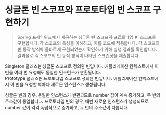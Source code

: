 # 싱글톤 빈 스코프와 프로토타입 빈 스코프 구현하기

> Spring 프레임워크에서 제공하는 싱글톤 빈 스코프와 프로토타입 빈 스코프를 구현합니다. 각 스코프의 특성을 이해하고, 이를 코드에 적용합니다. 각 스코프의 빈 동작 방식이 올바르게 구현되었는지 확인하기 위해 실행 결과를 확인합니다. 결과물로 각 스코프의 빈 동작 방식이 나타난 스크린샷을 제출합니다.

Singleton 클래스는 싱글톤 스코프로 정의된 빈입니다. 애플리케이션 컨텍스트에서 이 빈을 여러 번 요청해도 동일한 인스턴스가 반환됩니다. <br>
Prototype 클래스는 프로토타입 스코프로 정의된 빈입니다. 애플리케이션 컨텍스트에서 이 빈을 요청할 때마다 새로운 인스턴스가 생성됩니다. <br>

싱글톤 빈의 경우, 동일한 인스턴스가 반환되므로 number 값이 계속 증가하고, 두 빈의 주소값이 동일합니다.
프로토타입 빈의 경우, 매번 새로운 인스턴스가 생성되므로 number 값이 각각 독립적으로 증가하고, 두 빈의 주소값이 다릅니다.